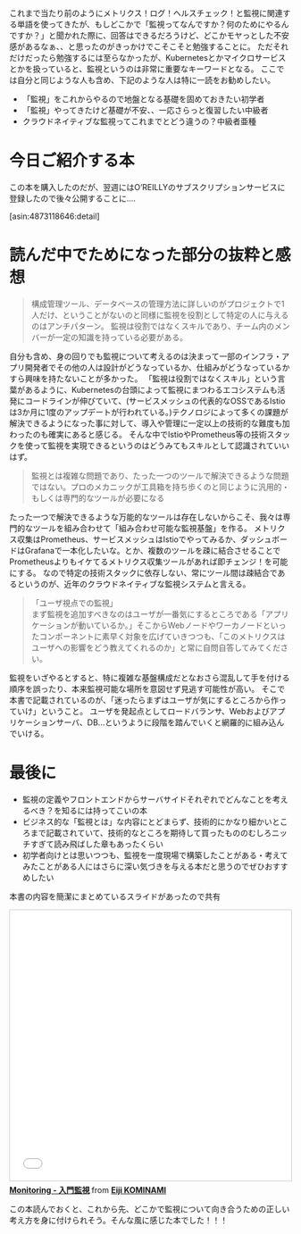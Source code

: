 これまで当たり前のようにメトリクス！ログ！ヘルスチェック！と監視に関連する単語を使ってきたが、もしどこかで「監視ってなんですか？何のためにやるんですか？」と聞かれた際に、回答はできるだろうけど、どこかモヤっとした不安感があるなぁ、、と思ったのがきっかけでこそこそと勉強することに。
ただそれだけだったら勉強するには至らなかったが、Kubernetesとかマイクロサービスとかを扱っていると、監視というのは非常に重要なキーワードとなる。
ここでは自分と同じような人も含め、下記のような人は特に一読をお勧めしたい。

- 「監視」をこれからやるので地盤となる基礎を固めておきたい初学者
- 「監視」やってきたけど基礎が不安、、一応さらっと復習したい中級者
- クラウドネイティブな監視ってこれまでとどう違うの？中級者亜種

# 今日ご紹介する本
この本を購入したのだが、翌週にはO’REILLYのサブスクリプションサービスに登録したので後々公開することに....  

[asin:4873118646:detail]

# 読んだ中でためになった部分の抜粋と感想

> 構成管理ツール、データベースの管理方法に詳しいのがプロジェクトで1人だけ、ということがないのと同様に監視を役割として特定の人に与えるのはアンチパターン。
監視は役割ではなくスキルであり、チーム内のメンバーが一定の知識を持っている必要がある。  

自分も含め、身の回りでも監視について考えるのは決まって一部のインフラ・アプリ開発者でその他の人は設計がどうなっているか、仕組みがどうなっているかすら興味を持たないことが多かった。
「監視は役割ではなくスキル」という言葉があるように、Kubernetesの台頭によって監視にまつわるエコシステムも活発にコードラインが伸びていて、(サービスメッシュの代表的なOSSであるIstioは3か月に1度のアップデートが行われている。)テクノロジによって多くの課題が解決できるようになった事に対して、導入や管理に一定以上の技術的な難度も加わったのも確実にあると感じる。
そんな中でIstioやPrometheus等の技術スタックを使って監視を実現できるというのはどうみてもスキルとして認識されていいはず。


> 監視とは複雑な問題であり、たった一つのツールで解決できるような問題ではない。プロのメカニックが工具箱を持ち歩くのと同じように汎用的・もしくは専門的なツールが必要になる  

たった一つで解決できるような万能的なツールは存在しないからこそ、我々は専門的なツールを組み合わせて「組み合わせ可能な監視基盤」を作る。
メトリクス収集はPrometheus、サービスメッシュはIstioでやってみるか、ダッシュボードはGrafanaで一本化したいな。とか、複数のツールを疎に結合させることでPrometheusよりもイケてるメトリクス収集ツールがあれば即チェンジ！を可能にする。
なので特定の技術スタックに依存しない、常にツール間は疎結合であるというのが、近年のクラウドネイティブな監視システムと言える。  


> 「ユーザ視点での監視」  
> まず監視を追加すべきなのはユーザが一番気にするところである「アプリケーションが動いているか。」そこからWebノードやワーカノードといったコンポーネントに素早く対象を広げていきつつも、「このメトリクスはユーザへの影響をどう教えてくれるのか」と常に自問自答してみてください。  

監視をいざやるとすると、特に複雑な基盤構成だとなおさら混乱して手を付ける順序を誤ったり、本来監視可能な場所を意図せず見逃す可能性が高い。
そこで本書で記載されているのが、「迷ったらまずはユーザが気にするところから作っていけ」ということ。
ユーザを発起点としてロードバランサ、Webおよびアプリケーションサーバ、DB...というように段階を踏んでいくと網羅的に組み込んでいける。


# 最後に
- 監視の定義やフロントエンドからサーバサイドそれぞれでどんなことを考えるべき？を知るには持ってこいの本
- ビジネス的な「監視とは」な内容にとどまらず、技術的にかなり細かいところまで記載されていて、技術的なところを期待して買ったもののむしろニッチすぎて読み飛ばした章もあったくらい
- 初学者向けとは思いつつも、監視を一度現場で構築したことがある・考えてみたことがある人にはさらに深い気づきを与える本だと思うのでぜひおすすめしたい

本書の内容を簡潔にまとめているスライドがあったので共有
<iframe src="//www.slideshare.net/slideshow/embed_code/key/uWYsm0BPygIp37" width="595" height="485" frameborder="0" marginwidth="0" marginheight="0" scrolling="no" style="border:1px solid #CCC; border-width:1px; margin-bottom:5px; max-width: 100%;" allowfullscreen> </iframe> <div style="margin-bottom:5px"> <strong> <a href="//www.slideshare.net/EijiKOMINAMI/monitoring-216289041" title="Monitoring - 入門監視" target="_blank">Monitoring - 入門監視</a> </strong> from <strong><a href="//www.slideshare.net/EijiKOMINAMI" target="_blank">Eiji KOMINAMI</a></strong> </div>

  
この本読んでおくと、これから先、どこかで監視について向き合うための正しい考え方を身に付けられそう。そんな風に感じた本でした！！！



